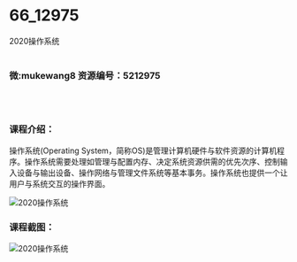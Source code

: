 # 66_12975
2020操作系统
<br/></br>
<h3>微:mukewang8 资源编号：5212975</h3>
<br/></br>
<h3>课程介绍：</h3>
<p><a title="查看与 操作系统 相关的文章" target="_blank">操作系统</a>(Operating System，简称OS)是管理计算机硬件与软件资源的计算机程序。操作系统需要处理如管理与配置内存、决定系统资源供需的优先次序、控制输入设备与输出设备、操作网络与管理文件系统等基本事务。操作系统也提供一个让用户与系统交互的操作界面。</p>
<p><img src="https://www.ko996.com/wp-content/uploads/img/2020/05/2-62-300x207.png" alt="2020操作系统"></p>
<div class="info-desc">
<h3>课程截图：</h3>
<p><img src="https://www.ko996.com/wp-content/uploads/img/2020/05/1-68.png" alt="2020操作系统"></p>
<p>&nbsp;</p>


			
</div>
